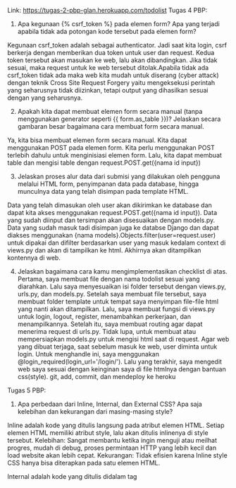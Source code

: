 Link: https://tugas-2-pbp-glan.herokuapp.com/todolist
Tugas 4 PBP:

1. Apa kegunaan {% csrf_token %} pada elemen form? Apa yang terjadi apabila tidak ada potongan kode tersebut pada elemen form?

Kegunaan csrf_token adalah sebagai authenticator. Jadi saat kita login, csrf berkerja dengan memberikan dua token untuk user dan request. Kedua token tersebut akan masukan ke web, lalu akan dibandingkan. Jika tidak sesuai, maka request untuk ke web tersebut ditolak.Apabila tidak ada csrf_token tidak ada maka web kita mudah untuk diserang (cyber attack) dengan teknik Cross Site Request Forgery yaitu mengeksekusi perintah yang seharusnya tidak diizinkan, tetapi output yang dihasilkan sesuai dengan yang seharusnya.

2. Apakah kita dapat membuat elemen form secara manual (tanpa menggunakan generator seperti {{ form.as_table }})? Jelaskan secara gambaran besar bagaimana cara membuat form secara manual.

Ya, kita bisa membuat elemen form secara manual. Kita dapat menggunakan POST pada elemen form. Kita perlu menggunakan POST terlebih dahulu untuk menginisiasi elemen form. Lalu, kita dapat membuat table dan mengisi table dengan request.POST.get({nama id input})


3. Jelaskan proses alur data dari submisi yang dilakukan oleh pengguna melalui HTML form, penyimpanan data pada database, hingga munculnya data yang telah disimpan pada template HTML.

Data yang telah dimasukan oleh user akan dikirimkan ke database dan dapat kita akses menggunakan request.POST.get({nama id input}). Data yang sudah diinput dan tersimpan akan disesuaikan dengan models.py. Data yang sudah masuk tadi disimpan juga ke databse Django dan dapat diakses menggunakan {nama models}.Objects.filter(user=request.user) untuk dipakai dan difilter berdasarkan user yang masuk kedalam context di views.py dan akan di tampilkan ke html. Akhirnya akan ditampilkan kontennya di web.


4. Jelaskan bagaimana cara kamu mengimplementasikan checklist di atas.
Pertama, saya membuat file dengan nama todolist sesuai yang diarahkan. Lalu saya menyesuaikan isi folder tersebut dengan views.py, urls.py, dan models.py. Setelah saya membuat file tersebut, saya membuat folder template untuk tempat saya menyimpan file-file html yang nanti akan ditampilkan. Lalu, saya membuat fungsi di views.py untuk login, logout, register, menambahkan perkerjaan, dan menampilkannya. Setelah itu, saya membuat routing agar dapat menerima request di urls.py. Tidak lupa, untuk membuat atau mempersiapkan models.py untuk mengisi html saat di request. Agar web yang dibuat terjaga, saat sebelum masuk ke web, user diminta untuk login. Untuk menghandle ini, saya menggunakan @login_required(login_url='/login/'). Lalu yang terakhir, saya mengedit web saya sesuai dengan keinginan saya di file htmlnya dengan bantuan css(style). git, add, commit, dan mendeploy ke heroku

Tugas 5 PBP:
1. Apa perbedaan dari Inline, Internal, dan External CSS? Apa saja kelebihan dan kekurangan dari masing-masing style?

Inline adalah kode yang ditulis langsung pada atribut elemen HTML. Setiap elemen HTML memiliki atribut style, lalu akan ditulis inlinenya di style tersebut.
Kelebihan: Sangat membantu ketika ingin menguji atau meilhat progres, mudah di debug, proses permintaan HTTP yang lebih kecil dan load website akan lebih cepat.
Kekurangan: Tidak efisien karena Inline style CSS hanya bisa diterapkan pada satu elemen HTML.

Internal adalah kode yang ditulis didalam tag<style> dan dalam kode HTML dituliskan di bagian header file HTML.
Kelebihan: Perubahan pada Internal CSS hanya berlaku pada satu halaman saja, Anda tidak perlu melakukan upload beberapa file karena HTML dan CSS berada dalam satu file, Class dan ID bisa digunakan oleh internal stylesheet.
Kekurangan: Tidak efisien apabila Anda ingin menggunakan CSS yang sama dalam beberapa file,Membuat performa website lebih lemot. Sebab, CSS yang berbeda-beda akan mengakibatkan loading ulang setiap kali Anda ganti halaman website.

Eksternal adalah kode yang ditulis terpisah dengan kode HTML. Jadi, kode CSS akan ditulis di sebuah file khusus yang berekstensi CSS. File eksternal CSS ini biasanya diletakan setelah bagian head pada halaman HTML.
Kelebihan:Ukuran file HTML akan menjadi lebih kecil dan struktur dari kode HTML jadi lebih rapi.
Kekurangan:Halaman akan menjadi berantakan, ketika file CSS gagal dipanggil oleh file HTML. Hal ini terjadi disebabkan karena koneksi internet yang lambat.

2. Jelaskan tag HTML5 yang kamu ketahui
<div> = Merepresentasikan container/section.
<a> = Mendefinisikan hyperlink.
<head> = Mendefinisikan head dari dokumen HTML, biasanya berisi title.
<h1> to <h6> = Mendefinisikan ukuran heading HTML.
<title> = Mendefinsikan title dari dokumen HTML.
<body> = Mendefinisikan body dari dokumen HTML.
<link> = Mendefinisikan hubungan antara dokumen HTML dengan dokumen external.
<meta> = Menyediakan metadata terstruktur mengenai konten dokumen.

3. Jelaskan tipe-tipe CSS selector yang kamu ketahui
Selektor Tag: Selektor ini akan memilih elemen berdasarkan nama tag
Selektor Class: Selektor yang memilih elemen berdasarkan nama class yang diberikan
Selektor Id: Selektor ID hampir sama dengan class. Bedanya, ID bersifat unik. Hanya boleh digunakan oleh satu elemen saja
Selektor Atribut: Selektor yang memilik elemen berdasarkan atribut
Selektor Universal: Selektor yang digunakan untuk menyeleksi semua elemen pada jangkaua (scope) tertentu
Selektor Pseudo: Selektor untuk memilih elemen semu seperti state pada elemen, elemen before dan after, elemen ganjil, dan sebagainya

4. Jelaskan bagaimana cara kamu mengimplementasikan checklist di atas
Pertama saya me-import framework bootstrap ke kode HTML yang sudah dibuat (login.html,register.html, todolist.html, addtodolist.html) untuk memudahkan dalam mengubah atau styling HTML saya. Lalu, saya melakukan styling dengan cara internal (tidak membuat file baru). Saya mengubah warna background, padding, font dan lain-lainnya. Saya melakukan GSGS(Google Search) untuk mengetahui syntax dan kode yang dibutuhkan. Setelah, itu saya membuat card sesuai yang disuruh soal, dengan menggunakan kode bootstrap. setelah itu saya add, push, dan commut ke gitu lalu deploy.

